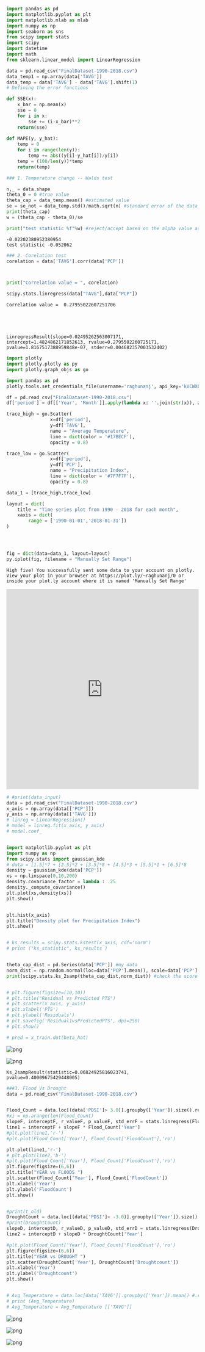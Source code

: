 

```python
import pandas as pd
import matplotlib.pyplot as plt
import matplotlib.mlab as mlab
import numpy as np
import seaborn as sns
from scipy import stats
import scipy
import datetime
import math
from sklearn.linear_model import LinearRegression
```


```python
data = pd.read_csv("FinalDataset-1990-2018.csv")
data_temp1 = np.array(data['TAVG'])
data_temp = data['TAVG'] - data['TAVG'].shift(1)
# Defining the error functions

def SSE(x):
    x_bar = np.mean(x)
    sse = 0
    for i in x:
        sse += (i-x_bar)**2
    return(sse)
    
def MAPE(y, y_hat):
    temp = 0
    for i in range(len(y)):
        temp += abs((y[i]-y_hat[i])/y[i])
    temp = (100/len(y))*temp
    return(temp)


```


```python
### 1. Temperature change -- Walds test

n,_ = data.shape
theta_0 = 0 #true value
theta_cap = data_temp.mean() #estimated value
se = se_not = data_temp.std()/math.sqrt(n) #standard error of the data - this another statistic used
print(theta_cap)
w = (theta_cap - theta_0)/se

print("test statistic %f"%w) #reject/accept based on the alpha value assumed.
```

    -0.02202380952380954
    test statistic -0.052062



```python
### 2. Corelation test
corelation = data['TAVG'].corr(data['PCP'])



print("Correlation value = ", corelation)

scipy.stats.linregress(data["TAVG"],data["PCP"])
```

    Correlation value =  0.27955022607251706





    LinregressResult(slope=0.02495262563007171, intercept=1.4824862171852613, rvalue=0.2795502260725171, pvalue=1.8167517388959848e-07, stderr=0.004682357003532402)




```python
import plotly
import plotly.plotly as py
import plotly.graph_objs as go

import pandas as pd
plotly.tools.set_credentials_file(username='raghunanj', api_key='kVCWX07IGXc9DUK5USHf')

df = pd.read_csv("FinalDataset-1990-2018.csv")
df['period'] = df[['Year', 'Month']].apply(lambda x: ''.join(str(x)), axis=1)

trace_high = go.Scatter(
                x=df['period'],
                y=df['TAVG'],
                name = "Average Temperature",
                line = dict(color = '#17BECF'),
                opacity = 0.8)

trace_low = go.Scatter(
                x=df['period'],
                y=df['PCP'],
                name = "Precipitation Index",
                line = dict(color = '#7F7F7F'),
                opacity = 0.8)

data_1 = [trace_high,trace_low]

layout = dict(
    title = "Time series plot from 1990 - 2018 for each month",
    xaxis = dict(
        range = ['1990-01-01','2018-01-31'])
)




fig = dict(data=data_1, layout=layout)
py.iplot(fig, filename = "Manually Set Range")
```

    High five! You successfully sent some data to your account on plotly. View your plot in your browser at https://plot.ly/~raghunanj/0 or inside your plot.ly account where it is named 'Manually Set Range'





<iframe id="igraph" scrolling="no" style="border:none;" seamless="seamless" src="https://plot.ly/~raghunanj/0.embed" height="525px" width="100%"></iframe>




```python
# #print(data_input)
data = pd.read_csv("FinalDataset-1990-2018.csv")
x_axis = np.array(data[['PCP']])
y_axis = np.array(data[['TAVG']])
# linreg = LinearRegression()
# model = linreg.fit(x_axis, y_axis)
# model.coef_


import matplotlib.pyplot as plt
import numpy as np
from scipy.stats import gaussian_kde
# data = [1.5]*7 + [2.5]*2 + [3.5]*8 + [4.5]*3 + [5.5]*1 + [6.5]*8
density = gaussian_kde(data['PCP'])
xs = np.linspace(0,10,200)
density.covariance_factor = lambda : .25
density._compute_covariance()
plt.plot(xs,density(xs))
plt.show()


plt.hist(x_axis)
plt.title("Density plot for Precipitation Index")
plt.show()


# ks_results = scipy.stats.kstest(x_axis, cdf='norm')
# print ("ks_statistic", ks_results )


theta_cap_dist = pd.Series(data['PCP']) #my data
norm_dist = np.random.normal(loc=data['PCP'].mean(), scale=data['PCP'].std(), size=337) #generating a normal distribution
print(scipy.stats.ks_2samp(theta_cap_dist,norm_dist)) #check the score


# plt.figure(figsize=(10,10))
# plt.title("Residual vs Predicted PTS")
# plt.scatter(x_axis, y_axis)
# plt.xlabel('PTS')
# plt.ylabel('Residuals')
# plt.savefig('Residual1vsPredictedPTS', dpi=250)
# plt.show()

# pred = x_train.dot(beta_hat)
```


![png](output_5_0.png)



![png](output_5_1.png)


    Ks_2sampResult(statistic=0.06824925816023741, pvalue=0.40009675429448005)



```python
###3. Flood Vs Drought
data = pd.read_csv("FinalDataset-1990-2018.csv")


Flood_Count = data.loc[(data['PDSI']> 3.0)].groupby(['Year']).size().reset_index(name='FloodCount')
#xi = np.arange(len(Flood_Count)
slopeF, interceptF, r_valueF, p_valueF, std_errF = stats.linregress(Flood_Count['Year'], Flood_Count['FloodCount'])
line1 = interceptF + slopeF * Flood_Count['Year']
#plt.plot(line1,'r-')
#plt.plot(Flood_Count['Year'], Flood_Count['FloodCount'],'ro')

plt.plot(line1,'r-')
# plt.plot(line2,'b-')
#plt.plot(Flood_Count['Year'], Flood_Count['FloodCount'],'ro')
plt.figure(figsize=(6,6))
plt.title("YEAR vs FLOODS ")
plt.scatter(Flood_Count['Year'], Flood_Count['FloodCount'])
plt.xlabel('Year')
plt.ylabel('FloodCount')
plt.show()


#print(t_old)
DroughtCount = data.loc[(data['PDSI']< -3.0)].groupby(['Year']).size().reset_index(name='Droughtcount')
#print(DroughtCount)
slopeD, interceptD, r_valueD, p_valueD, std_errD = stats.linregress(DroughtCount['Year'], DroughtCount['Droughtcount'])
line2 = interceptD + slopeD * DroughtCount['Year']

#plt.plot(Flood_Count['Year'], Flood_Count['FloodCount'],'ro')
plt.figure(figsize=(6,6))
plt.title("YEAR vs DROUGHT ")
plt.scatter(DroughtCount['Year'], DroughtCount['Droughtcount'])
plt.xlabel('Year')
plt.ylabel('Droughtcount')
plt.show()


# Avg_Temperature = data.loc[data['TAVG']].groupby(['Year']).mean() #.reset_index(name='TAVG')
# print (Avg_Temperature)
# Avg_Temperature = Avg_Temperature [['TAVG']]

```


![png](output_6_0.png)



![png](output_6_1.png)



![png](output_6_2.png)

